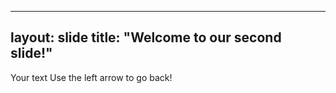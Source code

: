 ---
layout: slide
title: "Welcome to our second slide!"
----
Your text
Use the left arrow to go back!